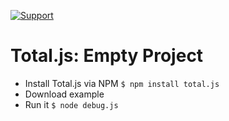 [![Support](https://www.totaljs.com/img/button-support.png)](https://www.totaljs.com/support/)

# Total.js: Empty Project

- Install Total.js via NPM `$ npm install total.js`
- Download example
- Run it `$ node debug.js`